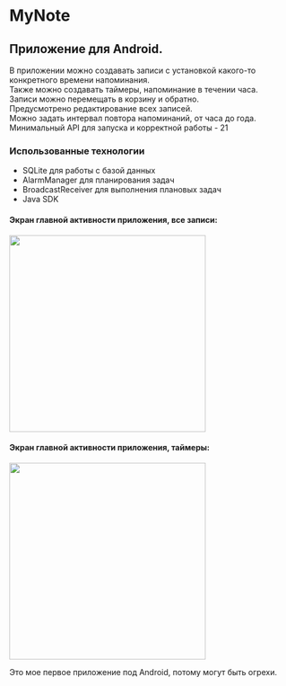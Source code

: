 # MyNote
## Приложение для Android.
В приложении можно создавать записи с установкой какого-то конкретного времени напоминания.  
Также можно создавать таймеры, напоминание в течении часа.  
Записи можно перемещать в корзину и обратно.  
Предусмотрено редактирование всех записей.  
Можно задать интервал повтора напоминаний, от часа до года.  
Минимальный API для запуска и корректной работы - 21
  
### Использованные технологии
- SQLite для работы с базой данных
- AlarmManager для планирования задач
- BroadcastReceiver для выполнения плановых задач
- Java SDK
  
#### Экран главной активности приложения, все записи:  
<img src="https://github.com/kreslojerry/resource/blob/main/MyNote/mynote.PNG" width="350px"/>   

#### Экран главной активности приложения, таймеры:
<img src="https://github.com/kreslojerry/resource/blob/main/MyNote/mynoteTimer.PNG" width="350px"/>  
 
Это мое первое приложение под Android, потому могут быть огрехи.
